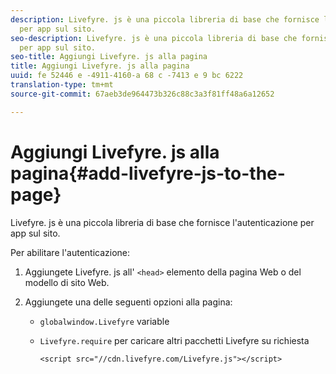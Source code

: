 ```yaml
---
description: Livefyre. js è una piccola libreria di base che fornisce l'autenticazione
  per app sul sito.
seo-description: Livefyre. js è una piccola libreria di base che fornisce l'autenticazione
  per app sul sito.
seo-title: Aggiungi Livefyre. js alla pagina
title: Aggiungi Livefyre. js alla pagina
uuid: fe 52446 e -4911-4160-a 68 c -7413 e 9 bc 6222
translation-type: tm+mt
source-git-commit: 67aeb3de964473b326c88c3a3f81ff48a6a12652

---
```



# Aggiungi Livefyre. js alla pagina{#add-livefyre-js-to-the-page}

Livefyre. js è una piccola libreria di base che fornisce l'autenticazione per app sul sito.

Per abilitare l'autenticazione:

1. Aggiungete Livefyre. js all' `<head>` elemento della pagina Web o del modello di sito Web.
1. Aggiungete una delle seguenti opzioni alla pagina:

   * `globalwindow.Livefyre` variable
   * `Livefyre.require` per caricare altri pacchetti Livefyre su richiesta

      ```
      <script src="//cdn.livefyre.com/Livefyre.js"></script>
      ```

